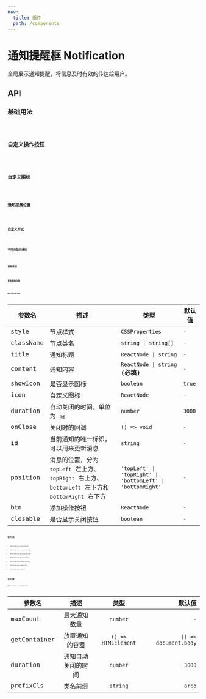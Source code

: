 ```yaml
---
nav:
  title: 组件
  path: /components
---
```


# 通知提醒框 Notification

全局展示通知提醒，将信息及时有效的传达给用户。

## API

### 基础用法

<code src="./__demo__/basic.demo.tsx" />

### 自定义操作按钮

<code src="./__demo__/btn.demo.tsx" />

### 自定义图标

<code src="./__demo__/icon.demo.tsx" />

### 通知提醒位置

<code src="./__demo__/position.demo.tsx" />

### 自定义样式

<code src="./__demo__/style.demo.tsx" />

### 不同类型的通知

<code src="./__demo__/type.demo.tsx" />

### 更新延迟

<code src="./__demo__/update-duration.demo.tsx" />

### 更新通知内容

<code src="./__demo__/update-notification.demo.tsx" />

### Notification

|参数名|描述|类型|默认值|
|---|---|---|---|
|style|节点样式|`CSSProperties`|`-`|
|className|节点类名|`string \| string[]`|`-`|
|title|通知标题|`ReactNode \| string`|`-`|
|content|通知内容|`ReactNode \| string` **(必填)**|`-`|
|showIcon|是否显示图标|`boolean`|`true`|
|icon|自定义图标|`ReactNode`|`-`|
|duration|自动关闭的时间，单位为 `ms`|`number`|`3000`|
|onClose|关闭时的回调|`() => void`|`-`|
|id|当前通知的唯一标识，可以用来更新消息|`string`|`-`|
|position|消息的位置，分为 `topLeft` 左上方、`topRight` 右上方、`bottomLeft` 左下方和 `bottomRight` 右下方|`'topLeft' \| 'topRight' \| 'bottomLeft' \| 'bottomRight'`|`-`|
|btn|添加操作按钮|`ReactNode`|`-`|
|closable|是否显示关闭按钮|`boolean`|`-`|

### 使用方法

- `Notification.info(config)`
- `Notification.success(config)`
- `Notification.warning(config)`
- `Notification.error(config)`
- `Notification.normal(config)`
- `Notification.remove(id)`
- `Notification.clear()`

### 全局设置

`Notification.config(options)`

|参数名|描述|类型|默认值|
|---|:---:|:---:|---:|
|maxCount|最大通知数量|`number`|`-`|
|getContainer|放置通知的容器|`() => HTMLElement`|`() => document.body`|
|duration|通知自动关闭的时间|`number`|`3000`|
|prefixCls|类名前缀|`string`|`arco`|
